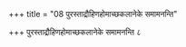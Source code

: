 +++
title = "08 पुरस्ताद्रौहिणहोमाच्छकलानेके समामनन्ति"

+++
पुरस्ताद्रौहिणहोमाच्छकलानेके समामनन्ति ८